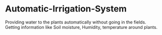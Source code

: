 # Automatic-Irrigation-System
Providing water to the plants automatically without going in the fields. Getting information like Soil moisture, Humidity, temperature around plants.
